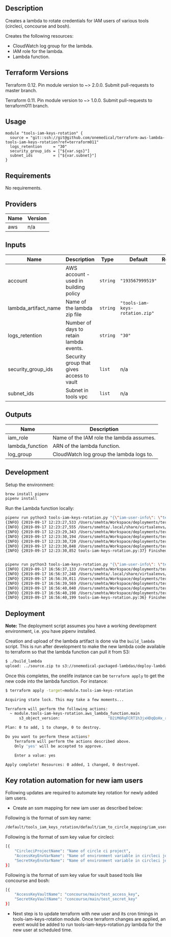 ## Description

Creates a lambda to rotate credentials for IAM users of various tools (circleci, concourse and bosh).

Creates the following resources:

* CloudWatch log group for the lambda.
* IAM role for the lambda.
* Lambda function.

## Terraform Versions

Terraform 0.12. Pin module version to ~> 2.0.0. Submit pull-requests to master branch.

Terraform 0.11. Pin module version to ~> 1.0.0. Submit pull-requests to terraform011 branch.

## Usage

```hcl
module "tools-iam-keys-rotation" {
  source = "git::ssh://git@github.com/onemedical/terraform-aws-lambda-tools-iam-keys-rotation?ref=terraform011"
  logs_retention     = "30"
  security_group_ids = ["${var.sgs}"]
  subnet_ids         = ["${var.subnet}"]
}
```


<!-- BEGINNING OF PRE-COMMIT-TERRAFORM DOCS HOOK -->
## Requirements

No requirements.

## Providers

| Name | Version |
|------|---------|
| aws | n/a |

## Inputs

| Name | Description | Type | Default | Required |
|------|-------------|------|---------|:--------:|
| account | AWS account - used in building policy | `string` | `"193567999519"` | no |
| lambda\_artifact\_name | Name of the lambda zip file | `string` | `"tools-iam-keys-rotation.zip"` | no |
| logs\_retention | Number of days to retain lambda events. | `string` | `"30"` | no |
| security\_group\_ids | Security group that gives access to vault | `list` | n/a | yes |
| subnet\_ids | Subnet in tools vpc | `list` | n/a | yes |

## Outputs

| Name | Description |
|------|-------------|
| iam\_role | Name of the IAM role the lambda assumes. |
| lambda\_function | ARN of the lambda function. |
| log\_group | CloudWatch log group the lambda logs to. |

<!-- END OF PRE-COMMIT-TERRAFORM DOCS HOOK -->


## Development

Setup the environment:

```sh
brew install pipenv
pipenv install
```

Run the Lambda function locally:

```sh
pipenv run python3 tools-iam-keys-rotation.py "{\"iam-user-info\": \"test-user:CIRCLECI\"}"
{INFO} {2019-09-17 12:23:27,533 /Users/smehta/Workspace/deployments/terraform/modules/aws-lambda-tools-iam-keys-rotation/functions/circleci_utils.py:95} Performing circleci key rotation for: test-user
{INFO} {2019-09-17 12:23:27,555 /Users/smehta/.local/share/virtualenvs/functions-hwPqPGm2/lib/python3.7/site-packages/botocore/credentials.py:1182} Found credentials in shared credentials file: ~/.aws/credentials
{INFO} {2019-09-17 12:23:29,343 /Users/smehta/Workspace/deployments/terraform/modules/aws-lambda-tools-iam-keys-rotation/functions/common.py:113} Successfully created new access keys for test-user iam user
{INFO} {2019-09-17 12:23:30,194 /Users/smehta/Workspace/deployments/terraform/modules/aws-lambda-tools-iam-keys-rotation/functions/circleci_utils.py:30} Successfully updated esap circleci env var TEST_ACCESS_KEY: {:name "TEST_ACCESS_KEY", :value "xxxx3A4B"}
{INFO} {2019-09-17 12:23:30,720 /Users/smehta/Workspace/deployments/terraform/modules/aws-lambda-tools-iam-keys-rotation/functions/circleci_utils.py:30} Successfully updated esap circleci env var TEST_SECRET_KEY: {:name "TEST_SECRET_KEY", :value "xxxxRetB"}
{INFO} {2019-09-17 12:23:30,848 /Users/smehta/Workspace/deployments/terraform/modules/aws-lambda-tools-iam-keys-rotation/functions/common.py:129} Successfully deleted old access keys for test-user iam user
{INFO} {2019-09-17 12:23:30,852 tools-iam-keys-rotation.py:37} Finished running circleci key rotation script. Duration: 3319 ms


pipenv run python3 tools-iam-keys-rotation.py "{\"iam-user-info\": \"test-user1:CONCOURSE\"}"
{INFO} {2019-09-17 16:56:37,133 /Users/smehta/Workspace/deployments/terraform/modules/aws-lambda-tools-iam-keys-rotation/functions/vault_utils.py:75} Performing vault key rotation for: test-user1
{INFO} {2019-09-17 16:56:37,248 /Users/smehta/.local/share/virtualenvs/functions-hwPqPGm2/lib/python3.7/site-packages/botocore/credentials.py:1182} Found credentials in shared credentials file: ~/.aws/credentials
{INFO} {2019-09-17 16:56:39,011 /Users/smehta/Workspace/deployments/terraform/modules/aws-lambda-tools-iam-keys-rotation/functions/common.py:110} Successfully created new access keys for test-user1 iam user
{INFO} {2019-09-17 16:56:39,569 /Users/smehta/Workspace/deployments/terraform/modules/aws-lambda-tools-iam-keys-rotation/functions/vault_utils.py:20} Successfully updated concourse/main/test_access_key vault
{INFO} {2019-09-17 16:56:40,040 /Users/smehta/Workspace/deployments/terraform/modules/aws-lambda-tools-iam-keys-rotation/functions/vault_utils.py:20} Successfully updated concourse/main/test_secret_key vault
{INFO} {2019-09-17 16:56:40,198 /Users/smehta/Workspace/deployments/terraform/modules/aws-lambda-tools-iam-keys-rotation/functions/common.py:126} Successfully deleted old access keys for test-user1 iam user
{INFO} {2019-09-17 16:56:40,199 tools-iam-keys-rotation.py:36} Finished running key rotation script. Duration: 3066 ms
```

## Deployment

**Note:** The deployment script assumes you have a working development environment, i.e. you have pipenv installed.

Creation and upload of the lambda artifact is done via the `build_lambda` script. This is run after development to make the new lambda code available to terraform so that the lambda function can pull it from S3:

```sh
$ ./build_lambda
upload: ../source.zip to s3://onemedical-packaged-lambdas/deploy-lambda.zip
```

Once this completes, the onelife instance can be `terraform apply` to get the new code into the lambda function. For instance:

```sh
$ terraform apply -target=module.tools-iam-keys-rotation

Acquiring state lock. This may take a few moments...

Terraform will perform the following actions:
  ~ module.tools-iam-keys-rotation.aws_lambda_function.main
      s3_object_version:                     "D2iM6RqFCRT1h3jxHDqQoHx_r2YAlZO_" => "5IMOhCqmcdwsufzG3XtewYYW7ejqar.g"

Plan: 0 to add, 1 to change, 0 to destroy.

Do you want to perform these actions?
    Terraform will perform the actions described above.
    Only 'yes' will be accepted to approve.

    Enter a value: yes

Apply complete! Resources: 0 added, 1 changed, 0 destroyed.

```

## Key rotation automation for new iam users

Following updates are required to automate key rotation for newly added iam users.

* Create an ssm mapping for new iam user as described below:

Following is the format of ssm key name:

```sh
/default/tools_iam_keys_rotation/default/iam_to_circle_mapping/iam_users/<iam user name>
```

Following is the format of ssm key value for circleci:

```sh
[{
    "CircleciProjectName": "Name of circle ci project",
    "AccessKeyEnvVarName": "Name of environment variable in circleci job where access key is stored",
    "SecretKeyEnvVarName": "Name of environment variable in circleci job where secret access key is stored"
}]
```

Following is the format of ssm key value for vault based tools like concourse and bosh:

```sh
[{
    "AccessKeyVaultName": "concourse/main/test_access_key",
    "SecretKeyVaultName": "concourse/main/test_secret_key"
}]
```

* Next step is to update terraform with new user and its cron timings in tools-iam-keys-rotation module. Once terraform changes are applied, an event would be added to run tools-iam-keys-rotation.py lambda for the new user at scheduled time.
